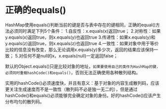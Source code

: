 # 正确的equals()

HashMap使用equals()判断当前的键是否与表中存在的键相同，正确的equal()方法必须同时满足下列5个条件：
1.自反性：x.equals(x)返回true；
2.对称性：如果y.equals(x)返回true，则x.equals(y)也返回true
3.传递性：如果x.equals(y)和y.equals(z)返回true，则x.equals(z)也返回true
4.一致性：如果对象中用于等价比较的信息没有改变，那么无论调用x.equals(y)多少次，返回的结果应该保持一致；
5.对任何不是null的x，x.equals(null)一定返回false；

默认的Object.equals()只是比较对象的地址，`如果要使用自己的类作为HashMap的键，必须同时重载hashCode()和equals()`，否则无法正确使用各种散列结构。

实用的hashCode()必须速度快，并且有意义：基于对象的内容生成散列码，应该更关注生成速度而不是一致性（散列码不必是独一无二的），但是通过hashCode()和equals()必须能够完全确定对象的身份。好的hashCode()应该产生分布均匀的散列码。